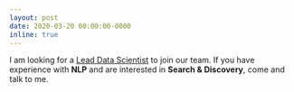 ```yaml
---
layout: post
date: 2020-03-20 00:00:00-0000
inline: true
---
```


I am looking for a <a href="https://lnkd.in/dWKbYEK">Lead Data Scientist</a> to join our team. If you have experience with <b>NLP</b> and are interested in <b>Search & Discovery</b>, come and talk to me.
